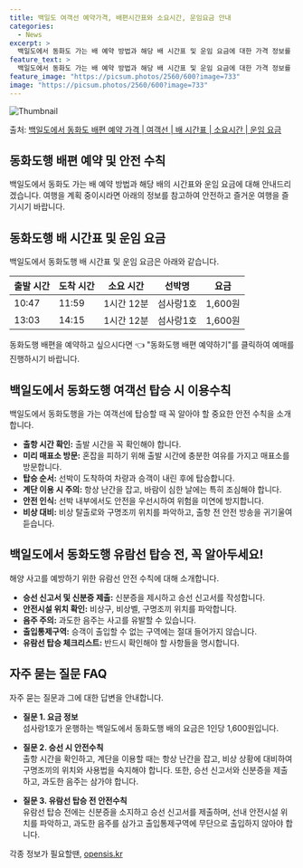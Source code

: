 ```yaml
---
title: 백일도 여객선 예약가격, 배편시간표와 소요시간, 운임요금 안내
categories:
  - News
excerpt: >
  백일도에서 동화도 가는 배 예약 방법과 해당 배 시간표 및 운임 요금에 대한 가격 정보를 안내 드리겠습니다. 안전하고 재밋는 동화도행 여행을 위해 아래 정보 참고하시기 바랍니다. 동화도행 배편 예약하기 👈 클릭백일도에서 동화도행 배 시간표출발 시간도착 시간소요 시간선박명요금10:4711:591시간 12분섬사랑1호1,600원13:0314:151시간 12분섬사랑1호1,600원동화도행 배편 예약하기 👈 클릭백일도에서 동화도행 여객선 탑승 시 이용수칙백일도에서 동화도행을 가는 여객선에 탑승할 때 꼭 알아야 할 중요한 안전 수칙을 소개합니다. 중요 안전 수칙출항 시간 확인: 출발 시간을 꼭 확인해야 합니다.미리 매표소 방문: 혼잡을 피하기 위해 출발 시간에 충분한 여유를 가지고 매표소를 방문합니다.탑승 순서: 선..
feature_text: >
  백일도에서 동화도 가는 배 예약 방법과 해당 배 시간표 및 운임 요금에 대한 가격 정보를 안내 드리겠습니다. 안전하고 재밋는 동화도행 여행을 위해 아래 정보 참고하시기 바랍니다. 동화도행 배편 예약하기 👈 클릭백일도에서 동화도행 배 시간표출발 시간도착 시간소요 시간선박명요금10:4711:591시간 12분섬사랑1호1,600원13:0314:151시간 12분섬사랑1호1,600원동화도행 배편 예약하기 👈 클릭백일도에서 동화도행 여객선 탑승 시 이용수칙백일도에서 동화도행을 가는 여객선에 탑승할 때 꼭 알아야 할 중요한 안전 수칙을 소개합니다. 중요 안전 수칙출항 시간 확인: 출발 시간을 꼭 확인해야 합니다.미리 매표소 방문: 혼잡을 피하기 위해 출발 시간에 충분한 여유를 가지고 매표소를 방문합니다.탑승 순서: 선..
feature_image: "https://picsum.photos/2560/600?image=733"
image: "https://picsum.photos/2560/600?image=733"
---
```


![Thumbnail](https://img1.daumcdn.net/thumb/R800x0/?scode=mtistory2&fname=https%3A%2F%2Fblog.kakaocdn.net%2Fdn%2Fq4a7A%2FbtsHDglV71r%2FKZXyPpehqVcHmTeDhk1iPk%2Fimg.webp)

<p>출처: <a href="https://opensis.kr/entry/%EB%B0%B1%EC%9D%BC%EB%8F%84%EC%97%90%EC%84%9C-%EB%8F%99%ED%99%94%EB%8F%84-%EB%B0%B0%ED%8E%B8-%EC%98%88%EC%95%BD-%EA%B0%80%EA%B2%A9-%EC%97%AC%EA%B0%9D%EC%84%A0-%EB%B0%B0-%EC%8B%9C%EA%B0%84%ED%91%9C-%EC%86%8C%EC%9A%94%EC%8B%9C%EA%B0%84-%EC%9A%B4%EC%9E%84-%EC%9A%94%EA%B8%88" rel="dofollow">백일도에서 동화도 배편 예약 가격 | 여객선 | 배 시간표 | 소요시간 | 운임 요금</a> </p>

## 동화도행 배편 예약 및 안전 수칙

백일도에서 동화도 가는 배 예약 방법과 해당 배의 시간표와 운임 요금에 대해 안내드리겠습니다. 여행을 계획 중이시라면 아래의 정보를 참고하여
안전하고 즐거운 여행을 즐기시기 바랍니다.

## 동화도행 배 시간표 및 운임 요금

백일도에서 동화도행 배 시간표 및 운임 요금은 아래와 같습니다.

출발 시간 | 도착 시간 | 소요 시간 | 선박명 | 요금  
---|---|---|---|---  
10:47 | 11:59 | 1시간 12분 | 섬사랑1호 | 1,600원  
13:03 | 14:15 | 1시간 12분 | 섬사랑1호 | 1,600원  
  
동화도행 배편을 예약하고 싶으시다면 👈 "동화도행 배편 예약하기"를 클릭하여 예매를 진행하시기 바랍니다.

## **백일도에서 동화도행 여객선 탑승 시 이용수칙**

백일도에서 동화도행을 가는 여객선에 탑승할 때 꼭 알아야 할 중요한 안전 수칙을 소개합니다.

  * **출항 시간 확인:** 출발 시간을 꼭 확인해야 합니다.
  * **미리 매표소 방문:** 혼잡을 피하기 위해 출발 시간에 충분한 여유를 가지고 매표소를 방문합니다.
  * **탑승 순서:** 선박이 도착하여 차량과 승객이 내린 후에 탑승합니다.
  * **계단 이용 시 주의:** 항상 난간을 잡고, 바람이 심한 날에는 특히 조심해야 합니다.
  * **안전 인식:** 선박 내부에서도 안전을 우선시하여 위험을 미연에 방지합니다.
  * **비상 대비:** 비상 탈출로와 구명조끼 위치를 파악하고, 출항 전 안전 방송을 귀기울여 듣습니다.

## **백일도에서 동화도행 유람선 탑승 전, 꼭 알아두세요!**

해양 사고를 예방하기 위한 유람선 안전 수칙에 대해 소개합니다.

  * **승선 신고서 및 신분증 제출:** 신분증을 제시하고 승선 신고서를 작성합니다.
  * **안전시설 위치 확인:** 비상구, 비상벨, 구명조끼 위치를 파악합니다.
  * **음주 주의:** 과도한 음주는 사고를 유발할 수 있습니다.
  * **출입통제구역:** 승객이 출입할 수 없는 구역에는 절대 들어가지 않습니다.
  * **유람선 탑승 체크리스트:** 반드시 확인해야 할 사항들을 명시합니다.

## **자주 묻는 질문 FAQ**

자주 묻는 질문과 그에 대한 답변을 안내합니다.

  * **질문 1. 요금 정보**  
섬사랑1호가 운행하는 백일도에서 동화도행 배의 요금은 1인당 1,600원입니다.

  * **질문 2. 승선 시 안전수칙**  
출항 시간을 확인하고, 계단을 이용할 때는 항상 난간을 잡고, 비상 상황에 대비하여 구명조끼의 위치와 사용법을 숙지해야 합니다. 또한, 승선
신고서와 신분증을 제출하고, 과도한 음주는 삼가야 합니다.

  * **질문 3. 유람선 탑승 전 안전수칙**  
유람선 탑승 전에는 신분증을 소지하고 승선 신고서를 제출하며, 선내 안전시설 위치를 파악하고, 과도한 음주를 삼가고 출입통제구역에 무단으로
출입하지 않아야 합니다.

 

각종 정보가 필요할땐, <a href="https://opensis.kr" rel="dofollow">opensis.kr</a>


